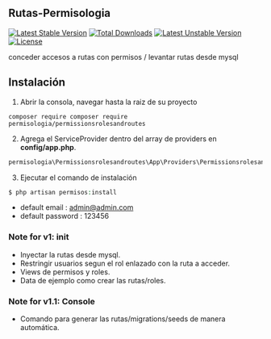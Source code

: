 ## Rutas-Permisologia

[![Latest Stable Version](https://poser.pugx.org/permisologia/permissionsrolesandroutes/v/stable)](https://packagist.org/packages/permisologia/permissionsrolesandroutes)
[![Total Downloads](https://poser.pugx.org/permisologia/permissionsrolesandroutes/downloads)](https://packagist.org/packages/permisologia/permissionsrolesandroutes)
[![Latest Unstable Version](https://poser.pugx.org/permisologia/permissionsrolesandroutes/v/unstable)](https://packagist.org/packages/permisologia/permissionsrolesandroutes)
[![License](https://poser.pugx.org/permisologia/permissionsrolesandroutes/license)](https://packagist.org/packages/permisologia/permissionsrolesandroutes)


conceder accesos a rutas con permisos / levantar rutas desde mysql

## Instalación

1) Abrir la consola, navegar hasta la raiz de su proyecto

```shell
composer require composer require permisologia/permissionsrolesandroutes
```

2) Agrega el ServiceProvider dentro del array de providers en **config/app.php**.

```php
permisologia\Permissionsrolesandroutes\App\Providers\PermissionsrolesandroutesProvider::class,
```

3) Ejecutar el comando de instalación
```php
$ php artisan permisos:install
```

- default email : admin@admin.com
- default password : 123456


### Note for v1: init

 - Inyectar la rutas desde mysql.
 - Restringir usuarios segun el rol enlazado con la ruta a acceder.
 - Views de permisos y roles.
 - Data de ejemplo como crear las rutas/roles.

### Note for v1.1: Console

 - Comando para generar las rutas/migrations/seeds de manera automática.